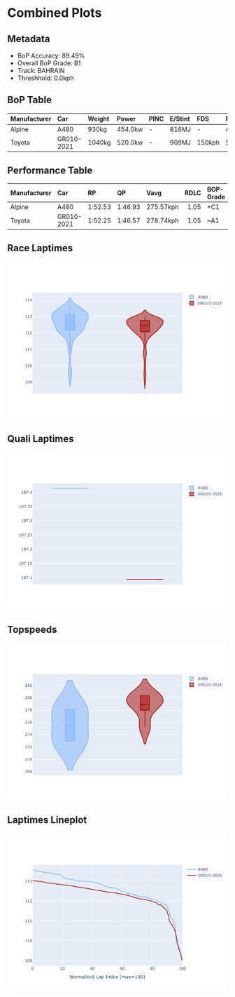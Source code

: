 # Combined Plots

## Metadata

- BoP Accuracy: 89.49%
- Overall BoP Grade: B1
- Track: BAHRAIN
- Threshhold: 0.0kph

## BoP Table
| Manufacturer   | Car        | Weight   | Power   | PINC   | E/Stint   | FDS    | RDP    | QDP    | TDP   |
|:---------------|:-----------|:---------|:--------|:-------|:----------|:-------|:-------|:-------|:------|
| Alpine         | A480       | 930kg    | 454.0kw | -      | 816MJ     | -      | 43.48% | 50.00% | 2.07% |
| Toyota         | GR010-2021 | 1040kg   | 520.0kw | -      | 909MJ     | 150kph | 52.70% | 33.33% | 1.32% |

## Performance Table
| Manufacturer   | Car        | RP      | QP      | Vavg      |   RDLC | BOP-Grade   | Match   |
|:---------------|:-----------|:--------|:--------|:----------|-------:|:------------|:--------|
| Alpine         | A480       | 1:52.53 | 1:46.93 | 275.57kph |   1.05 | +C1         | 80.00%  |
| Toyota         | GR010-2021 | 1:52.25 | 1:46.57 | 278.74kph |   1.05 | ~A1         | 98.97%  |

## Race Laptimes
![Race Laptimes](images/race_violin.png)

## Quali Laptimes
![Quali Laptimes](images/quali_violin.png)

## Topspeeds
![Topspeeds](images/topspeed_violin.png)

## Laptimes Lineplot
![Laptimes Lineplot](images/laptime_line.png)

